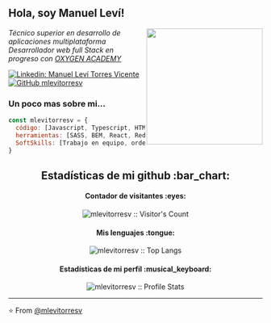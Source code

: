 <h2> Hola, soy Manuel Leví!</h2>
<img align='right' src="https://media3.giphy.com/media/bGgsc5mWoryfgKBx1u/giphy.gif?cid=ecf05e47k711e5gthvl8zku159y5rpw459mo6jtgiu8ceemp&ep=v1_gifs_search&rid=giphy.gif&ct=g" width="230">
<p><em>Técnico superior en desarrollo de aplicaciones multiplataforma
</br>
Desarrollador web full Stack en progreso con <a href="https://oxygenacademy.es/">OXYGEN ACADEMY</a> 
</em></p>

[![Linkedin: Manuel Leví Torres Vicente](https://img.shields.io/badge/-mlevitorresv-blue?style=flat-square&logo=Linkedin&logoColor=white&link=https://www.linkedin.com/in/manuel-lev%C3%AD-torres-vicente-abb347241//)](https://www.linkedin.com/in/manuel-lev%C3%AD-torres-vicente-abb347241/)
[![GitHub mlevitorresv](https://img.shields.io/github/followers/mlevitorresv?label=follow&style=social)](https://github.com/mlevitorresv)


### Un poco mas sobre mi...  

```javascript
const mlevitorresv = {
  código: [Javascript, Typescript, HTML, CSS, Java, PostMan],
  herramientas: [SASS, BEM, React, Redux, Styled-Components, Jest, Cypress],
  SoftSkills: [Trabajo en equipo, ordenado, adaptación]
}
```

<h2 align="center">Estadísticas de mi github :bar_chart:</h2>
<h4 align="center">Contador de visitantes :eyes:</h4>

<p align="center"><img src="https://profile-counter.glitch.me/{mlevitorresv}/count.svg" alt="mlevitorresv :: Visitor's Count" /></p>

<h4 align="center">Mis lenguajes :tongue:</h4>

<p align="center"><img src="https://github-readme-stats.vercel.app/api/top-langs/?username=mlevitorresv&langs_count=10&theme=tokyonight&layout=compact" alt="mlevitorresv :: Top Langs" /></p>

<h4 align="center">Estadísticas de mi perfil :musical_keyboard:</h4>

<p align="center"><img src="https://github-readme-stats.vercel.app/api?username=mlevitorresv&show_icons=true&theme=synthwave" alt="mlevitorresv :: Profile Stats" /></p>

---

⭐️ From [@mlevitorresv](https://github.com/mlevitorresv)
